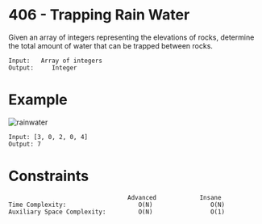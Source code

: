 # 406 - Trapping Rain Water

Given an array of integers representing the elevations of rocks, determine the total amount of water that can be trapped between rocks.

```
Input: 	 Array of integers
Output: 	Integer
```

# Example

![rainwater](http://res.cloudinary.com/outco-io/image/upload/v1520892740/rainwater.png)

```
Input: [3, 0, 2, 0, 4]      
Output: 7
```


# Constraints

```
                                 Advanced			 Insane
Time Complexity:			        O(N)				O(N)
Auxiliary Space Complexity: 		O(N)				O(1)
```
